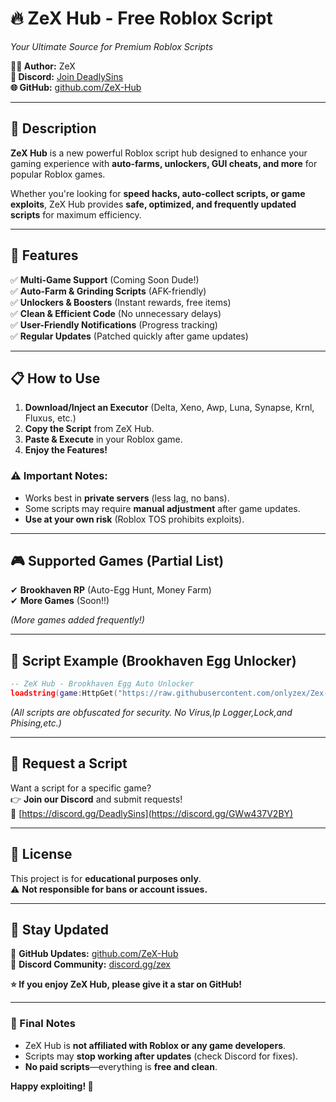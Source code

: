 # **🔥 ZeX Hub - Free Roblox Script**  
*Your Ultimate Source for Premium Roblox Scripts*  

**👨‍💻 Author:** ZeX  
**📢 Discord:** [Join DeadlySins](https://discord.gg/GWw437V2BY)  
**🌐 GitHub:** [github.com/ZeX-Hub](https://github.com/onlyzex/Zex-Hub)  

---

## **📌 Description**  
**ZeX Hub** is a new powerful Roblox script hub designed to enhance your gaming experience with **auto-farms, unlockers, GUI cheats, and more** for popular Roblox games.  

Whether you're looking for **speed hacks, auto-collect scripts, or game exploits**, ZeX Hub provides **safe, optimized, and frequently updated scripts** for maximum efficiency.  

---

## **🚀 Features**  
✅ **Multi-Game Support** (Coming Soon Dude!)  
✅ **Auto-Farm & Grinding Scripts** (AFK-friendly)  
✅ **Unlockers & Boosters** (Instant rewards, free items)  
✅ **Clean & Efficient Code** (No unnecessary delays)  
✅ **User-Friendly Notifications** (Progress tracking)  
✅ **Regular Updates** (Patched quickly after game updates)  

---

## **📋 How to Use**  
1. **Download/Inject an Executor** (Delta, Xeno, Awp, Luna, Synapse, Krnl, Fluxus, etc.)  
2. **Copy the Script** from ZeX Hub.  
3. **Paste & Execute** in your Roblox game.  
4. **Enjoy the Features!**  

### **⚠️ Important Notes:**  
- Works best in **private servers** (less lag, no bans).  
- Some scripts may require **manual adjustment** after game updates.  
- **Use at your own risk** (Roblox TOS prohibits exploits).  

---

## **🎮 Supported Games (Partial List)**  
✔ **Brookhaven RP** (Auto-Egg Hunt, Money Farm)  
✔ **More Games** (Soon!!)  

*(More games added frequently!)*  

---

## **📜 Script Example (Brookhaven Egg Unlocker)**  
```lua
-- ZeX Hub - Brookhaven Egg Auto Unlocker
loadstring(game:HttpGet("https://raw.githubusercontent.com/onlyzex/Zex-Hub/refs/heads/main/Brookhaven-RP/brookhavenrp.lua"))()
```
*(All scripts are obfuscated for security. No Virus,Ip Logger,Lock,and Phising,etc.)*  

---

## **🔧 Request a Script**  
Want a script for a specific game?  
👉 **Join our Discord** and submit requests!  
🔗 [https://discord.gg/DeadlySins](https://discord.gg/GWw437V2BY)  

---

## **📜 License**  
This project is for **educational purposes only**.  
⚠ **Not responsible for bans or account issues.**  

---

## **📢 Stay Updated**  
🔔 **GitHub Updates:** [github.com/ZeX-Hub](https://github.com/onlyzex/Zex-Hub)  
💬 **Discord Community:** [discord.gg/zex](https://discord.gg/GWw437V2BY)  

**⭐ If you enjoy ZeX Hub, please give it a star on GitHub!**  

---

### **🎯 Final Notes**  
- ZeX Hub is **not affiliated with Roblox or any game developers**.  
- Scripts may **stop working after updates** (check Discord for fixes).  
- **No paid scripts**—everything is **free and clean**.  

**Happy exploiting! 🚀**
